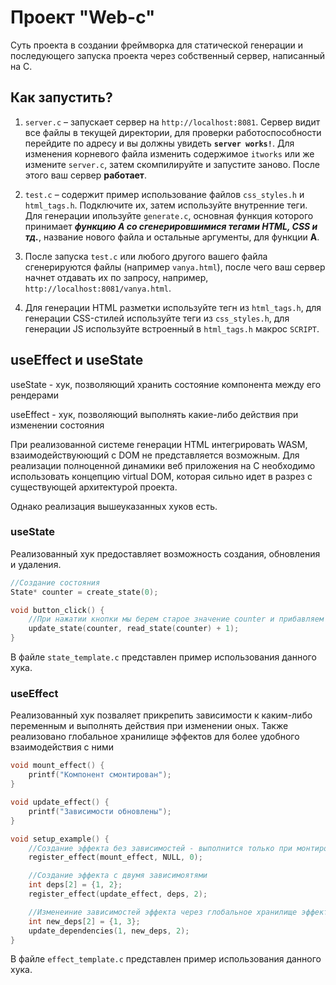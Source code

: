 # Проект "Web-c"

Суть проекта в создании фреймворка для статической генерации и последующего запуска проекта через собственный сервер, написанный на C.

## Как запустить?

1. `server.c` – запускает сервер на `http://localhost:8081`. Сервер видит все файлы в текущей директории, для проверки работоспособности перейдите по адресу и вы должны увидеть <b>`server works!`</b>. Для изменения корневого файла изменить содержимое `itworks` или же измените `server.c`, затем скомпилируйте и запустите заново. После этого ваш сервер <b>работает</b>.

2. `test.c` – содержит пример использование файлов `css_styles.h` и `html_tags.h`. Подключите их, затем используйте внутренние теги. Для генерации ипользуйте `generate.c`, основная функция которого принимает _<b>функцию A со сгенерировшимися тегами HTML, CSS и тд.</b>_, название нового файла и остальные аргументы, для функции <b>A</b>.

3. После запуска `test.c` или любого другого вашего файла сгенерируются файлы (например `vanya.html`), после чего ваш сервер начнет отдавать их по запросу, например, `http://localhost:8081/vanya.html`.

4. Для генерации HTML разметки используйте тегн из `html_tags.h`, для генерации CSS-стилей используйте теги из `css_styles.h`, для генерации JS используйте встроенный в `html_tags.h` макрос `SCRIPT`.

## useEffect и useState

useState - хук, позволяющий хранить состояние компонента между его рендерами

useEffect - хук, позволяющий выполнять какие-либо действия при изменении состояния

При реализованной системе генерации HTML интегрировать WASM, взаимодействуюющий с DOM не представляется возможным. Для реализации полноценной динамики веб приложения на C необходимо использовать концепцию virtual DOM, которая сильно идет в разрез с существующей архитектурой проекта.

Однако реализация вышеуказанных хуков есть.

### useState

Реализованный хук предоставляет возможность создания, обновления и удаления.

```c
//Создание состояния
State* counter = create_state(0);

void button_click() {
    //При нажатии кнопки мы берем старое значение counter и прибавляем к нему единицу
    update_state(counter, read_state(counter) + 1);
}

```

В файле `state_template.c` представлен пример использования данного хука.

### useEffect

Реализованный хук позваляет прикрепить зависимости к каким-либо переменным и выполнять действия при изменении оных. Также реализовано глобальное хранилище эффектов для более удобного взаимодействия с ними

```c
void mount_effect() {
    printf("Компонент смонтирован");
}

void update_effect() {
    printf("Зависимости обновлены");
}

void setup_example() {
    //Создание эффекта без зависимостей - выполнится только при монтировании компонента
    register_effect(mount_effect, NULL, 0);

    //Создание эффекта с двумя зависимоятями
    int deps[2] = {1, 2};
    register_effect(update_effect, deps, 2);

    //Изменеиние зависимостей эффекта через глобальное хранилище эффектов
    int new_deps[2] = {1, 3};
    update_dependencies(1, new_deps, 2);
}
```

В файле `effect_template.c` представлен пример использования данного хука.
